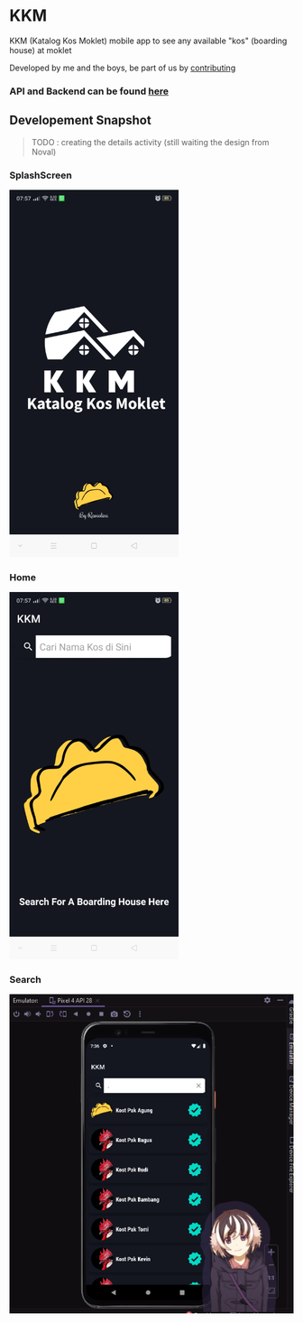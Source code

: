 # KKM
KKM (Katalog Kos Moklet) mobile app to see any available "kos" (boarding house) at moklet

Developed by me and the boys, be part of us by [contributing](https://github.com/AkuraDiary/KKM/blob/main/CONTRIBUTING.md)

### API and Backend can be found [here](https://github.com/raviolini/KKM_Backend)

## Developement Snapshot

> TODO : creating the details activity (still waiting the design from Noval)

### SplashScreen 
<img src="https://github.com/raviolini/dev-snapshot/blob/main/kkm/splash.jpeg " width="300"/>

### Home 
<img src="https://github.com/raviolini/dev-snapshot/blob/main/kkm/home.jpeg" width="300"/>

### Search 
![!Alt Text](https://github.com/raviolini/dev-snapshot/blob/main/kkm/search.png) 



